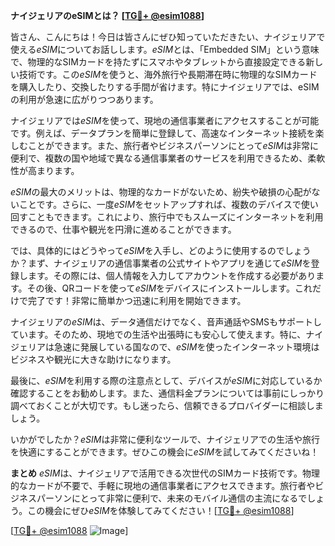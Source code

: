**ナイジェリアのeSIMとは？ [[TG💪+ @esim1088](https://t.me/s/esim1088)]**

皆さん、こんにちは！今日は皆さんにぜひ知っていただきたい、ナイジェリアで使える*eSIM*についてお話しします。*eSIM*とは、「Embedded SIM」という意味で、物理的なSIMカードを持たずにスマホやタブレットから直接設定できる新しい技術です。この*eSIM*を使うと、海外旅行や長期滞在時に物理的なSIMカードを購入したり、交換したりする手間が省けます。特にナイジェリアでは、eSIMの利用が急速に広がりつつあります。

ナイジェリアでは*eSIM*を使って、現地の通信事業者にアクセスすることが可能です。例えば、データプランを簡単に登録して、高速なインターネット接続を楽しむことができます。また、旅行者やビジネスパーソンにとって*eSIM*は非常に便利で、複数の国や地域で異なる通信事業者のサービスを利用できるため、柔軟性が高まります。

*eSIM*の最大のメリットは、物理的なカードがないため、紛失や破損の心配がないことです。さらに、一度*eSIM*をセットアップすれば、複数のデバイスで使い回すこともできます。これにより、旅行中でもスムーズにインターネットを利用できるので、仕事や観光を円滑に進めることができます。

では、具体的にはどうやって*eSIM*を入手し、どのように使用するのでしょうか？まず、ナイジェリアの通信事業者の公式サイトやアプリを通じて*eSIM*を登録します。その際には、個人情報を入力してアカウントを作成する必要があります。その後、QRコードを使って*eSIM*をデバイスにインストールします。これだけで完了です！非常に簡単かつ迅速に利用を開始できます。

ナイジェリアの*eSIM*は、データ通信だけでなく、音声通話やSMSもサポートしています。そのため、現地での生活や出張時にも安心して使えます。特に、ナイジェリアは急速に発展している国なので、*eSIM*を使ったインターネット環境はビジネスや観光に大きな助けになります。

最後に、*eSIM*を利用する際の注意点として、デバイスが*eSIM*に対応しているか確認することをお勧めします。また、通信料金プランについては事前にしっかり調べておくことが大切です。もし迷ったら、信頼できるプロバイダーに相談しましょう。

いかがでしたか？*eSIM*は非常に便利なツールで、ナイジェリアでの生活や旅行を快適にすることができます。ぜひこの機会に*eSIM*を試してみてくださいね！

**まとめ**
*eSIM*は、ナイジェリアで活用できる次世代のSIMカード技術です。物理的なカードが不要で、手軽に現地の通信事業者にアクセスできます。旅行者やビジネスパーソンにとって非常に便利で、未来のモバイル通信の主流になるでしょう。この機会にぜひ*eSIM*を体験してみてください！[[TG💪+ @esim1088](https://t.me/s/esim1088)]

[[TG💪+ @esim1088](https://t.me/s/esim1088) ![Image](https://i.postimg.cc/Y0z9fWf4/image.png)]